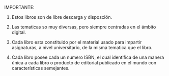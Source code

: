 IMPORTANTE:

1) Estos libros son de libre descarga y disposción.

2) Las tematicas so muy diversas, pero siempre centradas en el ámbito digital. 

3) Cada libro esta constituido por el material usado para impartir asignaturas, a nivel universitario, de la misma tematica que el libro.

4) Cada libro posee cada un numero ISBN, el cual identifica de una manera única a cada libro o producto de editorial publicado en el mundo con características semejantes.
